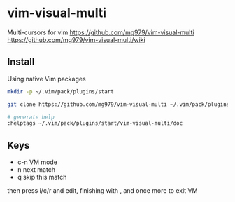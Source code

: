 # vim-visual-multi

Multi-cursors for vim
https://github.com/mg979/vim-visual-multi
https://github.com/mg979/vim-visual-multi/wiki

## Install

Using native Vim packages

```bash
mkdir -p ~/.vim/pack/plugins/start

git clone https://github.com/mg979/vim-visual-multi ~/.vim/pack/plugins/start/vim-visual-multi

# generate help
:helptags ~/.vim/pack/plugins/start/vim-visual-multi/doc
```

## Keys

- c-n     VM mode
- n       next match
- q       skip this match

then press i/c/r and edit, finishing with <ESC>, and <ESC> once more to exit VM

